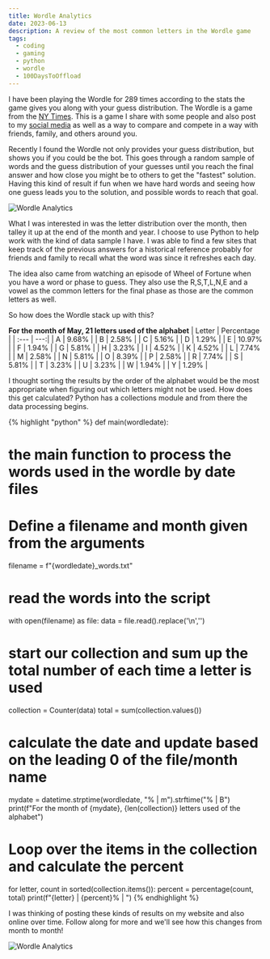 ```yaml
---
title: Wordle Analytics
date: 2023-06-13
description: A review of the most common letters in the Wordle game
tags: 
  - coding
  - gaming
  - python
  - wordle
  - 100DaysToOffload
---
```


I have been playing the Wordle for 289 times according to the stats the game gives you along with your guess distribution. The Wordle is a game from the [NY Times](https://www.nytimes.com/games/wordle/index.html). This is a game I share with some people and also post to my [social media](https://mstdn.social/tags/Wordle) as well as a way to compare and compete in a way with friends, family, and others around you.

Recently I found the Wordle not only provides your guess distribution, but shows you if you could be the bot. This goes through a random sample of words and the guess distribution of your guesses until you reach the final answer and how close you might be to others to get the "fastest" solution. Having this kind of result if fun when we have hard words and seeing how one guess leads you to the solution, and possible words to reach that goal.

![Wordle Analytics](/assets/images/blog/wordle-analytics.png)

What I was interested in was the letter distribution over the month, then talley it up at the end of the month and year. I choose to use Python to help work with the kind of data sample I have. I was able to find a few sites that keep track of the previous answers for a historical reference probably for friends and family to recall what the word was since it refreshes each day.

The idea also came from watching an episode of Wheel of Fortune when you have a word or phase to guess. They also use the R,S,T,L,N,E and a vowel as the common letters for the final phase as those are the common letters as well.

So how does the Wordle stack up with this?

**For the month of May, 21 letters used of the alphabet**
| Letter | Percentage |
| :--- | ---:|
| A | 9.68% | 
| B | 2.58% | 
| C | 5.16% | 
| D | 1.29% | 
| E | 10.97% | 
| F | 1.94% | 
| G | 5.81% | 
| H | 3.23% | 
| I | 4.52% | 
| K | 4.52% | 
| L | 7.74% | 
| M | 2.58% | 
| N | 5.81% | 
| O | 8.39% | 
| P | 2.58% | 
| R | 7.74% | 
| S | 5.81% | 
| T | 3.23% | 
| U | 3.23% | 
| W | 1.94% | 
| Y | 1.29% | 

I thought sorting the results by the order of the alphabet would be the most appropriate when figuring out which letters might not be used. How does this get calculated? Python has a collections module and from there the data processing begins.

{% highlight "python" %}
def main(wordledate):
  # the main function to process the words used in the wordle by date files
  
  # Define a filename and month given from the arguments
  filename = f"{wordledate}_words.txt"

  # read the words into the script
  with open(filename) as file:
      data = file.read().replace('\n','')

  # start our collection and sum up the total number of each time a letter is used
  collection = Counter(data)
  total = sum(collection.values())

  # calculate the date and update based on the leading 0 of the file/month name
  mydate = datetime.strptime(wordledate, "% | m").strftime("% | B")
  print(f"For the month of {mydate}, {len(collection)} letters used of the alphabet")

  # Loop over the items in the collection and calculate the percent
  for letter, count in sorted(collection.items()):
      percent = percentage(count, total)
      print(f"{letter} | {percent}% | ")
{% endhighlight %}

I was thinking of posting these kinds of results on my website and also online over time. Follow along for more and we'll see how this changes from month to month!

![Wordle Analytics](/assets/images/blog/wordle-stats.png)
